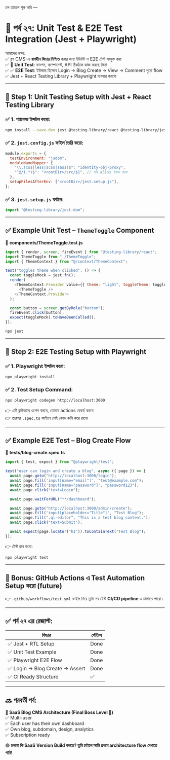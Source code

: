 চল তাহলে শুরু করি —  
# **🧪 পর্ব ২৭: Unit Test & E2E Test Integration (Jest + Playwright)**

আমাদের লক্ষ্য:  
✅ ব্লগ CMS-এ **বাগহীন ফিচার নিশ্চিত** করার জন্য ইউনিট ও E2E টেস্ট সংযুক্ত করা  
✅ 🧪 **Unit Test**: ফাংশন, কম্পোনেন্ট, API ঠিকঠাক কাজ করছে কিনা  
✅ ✅ **E2E Test**: ইউজার হিসেবে Login → Blog Create → View → Comment পুরো flow  
✅ Jest + React Testing Library + Playwright ব্যবহার করবো

---

## 🧪 Step 1: Unit Testing Setup with **Jest + React Testing Library**

### ✅ 1. প্যাকেজ ইন্সটল করো:

```bash
npm install --save-dev jest @testing-library/react @testing-library/jest-dom babel-jest identity-obj-proxy
```

### ✅ 2. `jest.config.js` ফাইল তৈরি করো:

```js
module.exports = {
  testEnvironment: "jsdom",
  moduleNameMapper: {
    "\\.(css|less|scss|sass)$": "identity-obj-proxy",
    "^@/(.*)$": "<rootDir>/src/$1", // যদি alias ইউজ করো
  },
  setupFilesAfterEnv: ["<rootDir>/jest.setup.js"],
};
```

### ✅ 3. `jest.setup.js` ফাইল:

```js
import "@testing-library/jest-dom";
```

---

## ✅ Example Unit Test – `ThemeToggle` Component

📁 **components/ThemeToggle.test.js**

```js
import { render, screen, fireEvent } from "@testing-library/react";
import ThemeToggle from "./ThemeToggle";
import { ThemeContext } from "@/context/ThemeContext";

test("toggles theme when clicked", () => {
  const toggleMock = jest.fn();
  render(
    <ThemeContext.Provider value={{ theme: "light", toggleTheme: toggleMock }}>
      <ThemeToggle />
    </ThemeContext.Provider>
  );

  const button = screen.getByRole("button");
  fireEvent.click(button);
  expect(toggleMock).toHaveBeenCalled();
});
```

```bash
npx jest
```

---

## 🧪 Step 2: E2E Testing Setup with **Playwright**

### ✅ 1. Playwright ইন্সটল করো:

```bash
npx playwright install
```

### ✅ 2. Test Setup Command:

```bash
npx playwright codegen http://localhost:3000
```

👉 এটি ব্রাউজারে ওপেন করবে, তোমার actions রেকর্ড করবে  
👉 তারপর `.spec.ts` ফাইলে সেই কোড কপি করে রাখো

---

## ✅ Example E2E Test – Blog Create Flow

📁 **tests/blog-create.spec.ts**

```ts
import { test, expect } from "@playwright/test";

test("user can login and create a blog", async ({ page }) => {
  await page.goto("http://localhost:3000/login");
  await page.fill('input[name="email"]', "test@example.com");
  await page.fill('input[name="password"]', "password123");
  await page.click("text=Login");

  await page.waitForURL("**/dashboard");

  await page.goto("http://localhost:3000/admin/create");
  await page.fill('input[placeholder="Title"]', "Test Blog");
  await page.fill(".ql-editor", "This is a test blog content.");
  await page.click("text=Submit");

  await expect(page.locator("h1")).toContainText("Test Blog");
});
```

👉 টেস্ট রান করো:

```bash
npx playwright test
```

---

## 🧪 Bonus: GitHub Actions এ Test Automation Setup করো (future)

👉 `.github/workflows/test.yml` ফাইল দিয়ে তুমি সব টেস্ট **CI/CD pipeline** এ চালাতে পারো।

---

## ✅ পর্ব ২৭ এর রেজাল্ট:

| ফিচার | স্টেটাস |
|--------|---------|
| ✅ Jest + RTL Setup | Done |
| ✅ Unit Test Example | Done |
| ✅ Playwright E2E Flow | Done |
| ✅ Login → Blog Create → Assert | Done |
| ✅ CI Ready Structure | ✅ |

---

## 🔜 পরবর্তী পর্ব:
**🧠 SaaS Blog CMS Architecture (Final Boss Level 💪)**  
✅ Multi-user  
✅ Each user has their own dashboard  
✅ Own blog, subdomain, design, analytics  
✅ Subscription ready

🟢 **চলবো কি SaaS Version Build করতে? তুমি চাইলে আমি প্রথমে architecture flow দেখাতে পারি!**
